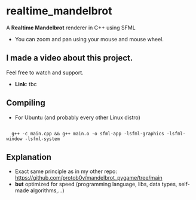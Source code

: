 # realtime_mandelbrot
A **Realtime Mandelbrot** renderer in C++ using SFML
* You can zoom and pan using your mouse and mouse wheel.

## I made a video about this project.
Feel free to watch and support.
* **Link**: tbc

## Compiling
* For Ubuntu (and probably every other Linux distro)
<code>
  g++ -c main.cpp && g++ main.o -o sfml-app -lsfml-graphics -lsfml-window -lsfml-system
</code>

## Explanation
* Exact same principle as in my other repo: https://github.com/protob0y/mandelbrot_pygame/tree/main
* **but** optimized for speed (programming language, libs, data types, self-made algorithms,...)

